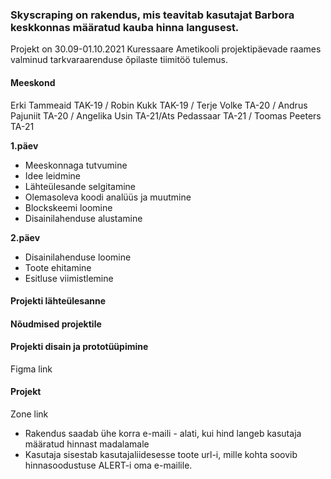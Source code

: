 ### Skyscraping on rakendus, mis teavitab kasutajat Barbora keskkonnas määratud kauba hinna langusest. 


Projekt on 30.09-01.10.2021 Kuressaare Ametikooli projektipäevade raames valminud tarkvaraarenduse õpilaste tiimitöö tulemus.


#### Meeskond
Erki Tammeaid TAK-19 / Robin Kukk TAK-19 / Terje Volke TA-20 / Andrus Pajuniit TA-20 / Angelika Usin TA-21/Ats Pedassaar TA-21 / Toomas Peeters TA-21



**1.päev**
- Meeskonnaga tutvumine
- Idee leidmine
- Lähteülesande selgitamine
- Olemasoleva koodi analüüs ja muutmine
- Blockskeemi loomine
- Disainilahenduse alustamine




**2.päev**
- Disainilahenduse loomine
- Toote ehitamine
- Esitluse viimistlemine

#### Projekti lähteülesanne



#### Nõudmised projektile



#### Projekti disain ja prototüüpimine

Figma link

#### Projekt

Zone link


* Rakendus saadab ühe korra e-maili - alati, kui hind langeb kasutaja määratud hinnast madalamale
* Kasutaja sisestab kasutajaliidesesse toote url-i, mille kohta soovib hinnasoodustuse ALERT-i oma e-mailile.






